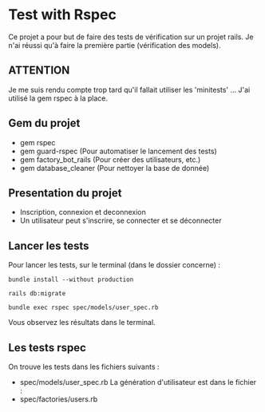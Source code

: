 # Test with Rspec

Ce projet a pour but de faire des tests de vérification sur un projet rails. Je n'ai réussi qu'à faire la première partie (vérification des models).

## ATTENTION
Je me suis rendu compte trop tard qu'il fallait utiliser les 'minitests' ... J'ai utilisé la gem rspec à la place.

## Gem du projet
* gem rspec
* gem guard-rspec (Pour automatiser le lancement des tests)
* gem factory_bot_rails (Pour créer des utilisateurs, etc.)
* gem database_cleaner (Pour nettoyer la base de donnée)

## Presentation du projet
* Inscription, connexion et deconnexion
* Un utilisateur peut s'inscrire, se connecter et se déconnecter

## Lancer les tests
Pour lancer les tests, sur le terminal (dans le dossier concerne) :
```
bundle install --without production
```

```
rails db:migrate
```

```
bundle exec rspec spec/models/user_spec.rb
```

Vous observez les résultats dans le terminal.

## Les tests rspec
On trouve les tests dans les fichiers suivants :
* spec/models/user_spec.rb
La génération d'utilisateur est dans le fichier :
* spec/factories/users.rb
